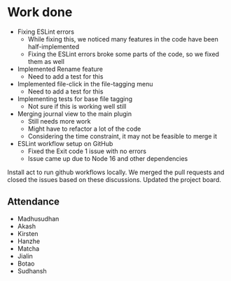 # Work done
- Fixing ESLint errors
  - While fixing this, we noticed many features in the code have been half-implemented
  - Fixing the ESLint errors broke some parts of the code, so we fixed them as well
- Implemented Rename feature
  - Need to add a test for this
- Implemented file-click in the file-tagging menu
  - Need to add a test for this
- Implementing tests for base file tagging
  - Not sure if this is working well still
- Merging journal view to the main plugin
  - Still needs more work
  - Might have to refactor a lot of the code
  - Considering the time constraint, it may not be feasible to merge it
- ESLint workflow setup on GitHub
  - Fixed the Exit code 1 issue with no errors
  - Issue came up due to Node 16 and other dependencies

Install act to run github workflows locally.
We merged the pull requests and closed the issues based on these discussions. Updated the project board.

## Attendance
- Madhusudhan
- Akash
- Kirsten
- Hanzhe
- Matcha
- Jialin
- Botao
- Sudhansh
